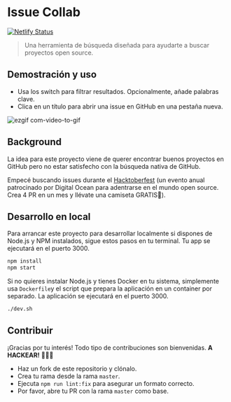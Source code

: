 # Issue Collab

[![Netlify Status](https://api.netlify.com/api/v1/badges/a515d6f7-91ed-4ce2-899a-5958d9600ba8/deploy-status)](https://app.netlify.com/sites/issue-collab/deploys)

> Una herramienta de búsqueda diseñada para ayudarte a buscar proyectos open source.

## Demostración y uso

- Usa los switch para filtrar resultados. Opcionalmente, añade palabras clave.
- Clica en un título para abrir una issue en GitHub en una pestaña nueva.

![ezgif com-video-to-gif](https://user-images.githubusercontent.com/39889198/67807711-ba90b080-fa6b-11e9-9326-c1dface895c2.gif)

## Background

La idea para este proyecto viene de querer encontrar buenos proyectos en GitHub pero no estar satisfecho con la búsqueda nativa de GitHub.

Empecé buscando issues durante el [Hacktoberfest](https://medium.freecodecamp.org/i-just-got-my-free-hacktoberfest-shirt-heres-a-quick-way-you-can-get-yours-fa78d6e24307) (un evento anual patrocinado por Digital Ocean para adentrarse en el mundo open source. Crea 4 PR en un mes y llévate una camiseta GRATIS👕).

## Desarrollo en local

Para arrancar este proyecto para desarrollar localmente si dispones de Node.js y NPM instalados, sigue estos pasos en tu terminal. Tu app se ejecutará en el puerto 3000.

```bash
npm install
npm start
```

Si no quieres instalar Node.js y tienes Docker en tu sistema, simplemente usa `Dockerfile`y el script que prepara la aplicación en un container por separado. La aplicación se ejecutará en el puerto 3000.

```bash
./dev.sh
```

## Contribuir

¡Gracias por tu interés! Todo tipo de contribuciones son bienvenidas. **A HACKEAR!** 🔨🔨🔨

- Haz un fork de este repositorio y clónalo.
- Crea tu rama desde la rama `master`.
- Ejecuta `npm run lint:fix` para asegurar un formato correcto.
- Por favor, abre tu PR con la rama `master` como base.
